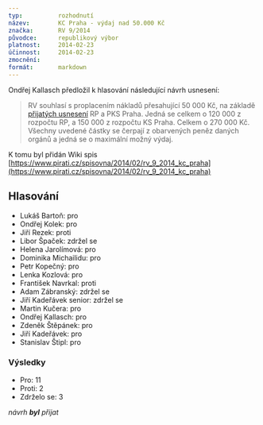 ```yaml
---
typ:          rozhodnutí
název:        KC Praha - výdaj nad 50.000 Kč
značka:       RV 9/2014
původce:      republikový výbor
platnost:     2014-02-23
účinnost:     2014-02-23
zmocnění:     
formát:       markdown
---
```


Ondřej Kallasch předložil k hlasování následující návrh usnesení:

> RV souhlasí s proplacením nákladů přesahující 50 000 Kč, na základě [přijatých usnesení](https://forum.pirati.cz/post284040.html#p284040) RP a PKS Praha. Jedná se celkem o 120 000 z rozpočtu RP, a 150 000 z rozpočtu KS Praha. Celkem o 270 000 Kč. Všechny uvedené částky se čerpají z obarvených peněz daných orgánů a jedná se o maximální možný výdaj.

K tomu byl přidán Wiki spis [https://www.pirati.cz/spisovna/2014/02/rv_9_2014_kc_praha](https://www.pirati.cz/spisovna/2014/02/rv_9_2014_kc_praha)

## Hlasování

* Lukáš Bartoň: pro
* Ondřej Kolek: pro
* Jiří Rezek: proti
* Libor Špaček: zdržel se
* Helena Jarolímová: pro
* Dominika Michailidu: pro
* Petr Kopečný: pro
* Lenka Kozlová: pro
* František Navrkal: proti
* Adam Zábranský: zdržel se
* Jiří Kadeřávek senior: zdržel se
* Martin Kučera: pro
* Ondřej Kallasch: pro
* Zdeněk Štěpánek: pro
* Jiří Kadeřávek: pro
* Stanislav Štipl: pro

### Výsledky

* Pro: 11
* Proti: 2
* Zdrželo se: 3

*návrh **byl** přijat*
